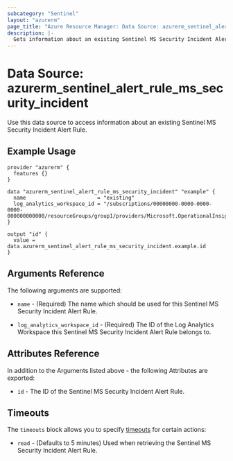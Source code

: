 ```yaml
---
subcategory: "Sentinel"
layout: "azurerm"
page_title: "Azure Resource Manager: Data Source: azurerm_sentinel_alert_rule_ms_security_incident"
description: |-
  Gets information about an existing Sentinel MS Security Incident Alert Rule.
---
```


# Data Source: azurerm_sentinel_alert_rule_ms_security_incident

Use this data source to access information about an existing Sentinel MS Security Incident Alert Rule.

## Example Usage

```hcl
provider "azurerm" {
  features {}
}

data "azurerm_sentinel_alert_rule_ms_security_incident" "example" {
  name                       = "existing"
  log_analytics_workspace_id = "/subscriptions/00000000-0000-0000-0000-000000000000/resourceGroups/group1/providers/Microsoft.OperationalInsights/workspaces/workspace1"
}

output "id" {
  value = data.azurerm_sentinel_alert_rule_ms_security_incident.example.id
}
```

## Arguments Reference

The following arguments are supported:

* `name` - (Required) The name which should be used for this Sentinel MS Security Incident Alert Rule.

* `log_analytics_workspace_id` - (Required) The ID of the Log Analytics Workspace this Sentinel MS Security Incident Alert Rule belongs to.

## Attributes Reference

In addition to the Arguments listed above - the following Attributes are exported: 

* `id` - The ID of the Sentinel MS Security Incident Alert Rule.

## Timeouts

The `timeouts` block allows you to specify [timeouts](https://www.terraform.io/docs/configuration/resources.html#timeouts) for certain actions:

* `read` - (Defaults to 5 minutes) Used when retrieving the Sentinel MS Security Incident Alert Rule.
